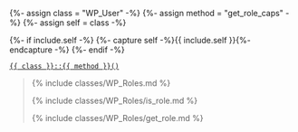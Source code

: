 {%- assign class = "WP_User" -%}
{%- assign method = "get_role_caps" -%}
{%- assign self = class -%}

{%- if include.self -%}
  {%- capture self -%}{{ include.self }}{%- endcapture -%}
{%- endif -%}

<p><code><a href="https://developer.wordpress.org/reference/classes/{{ class | downcase }}/{{ method | downcase }}/">{{ class }}::{{ method }}()</a></code></p>

<blockquote>

{% include classes/WP_Roles.md %}

{% include classes/WP_Roles/is_role.md %}

{% include classes/WP_Roles/get_role.md %}

</blockquote>
